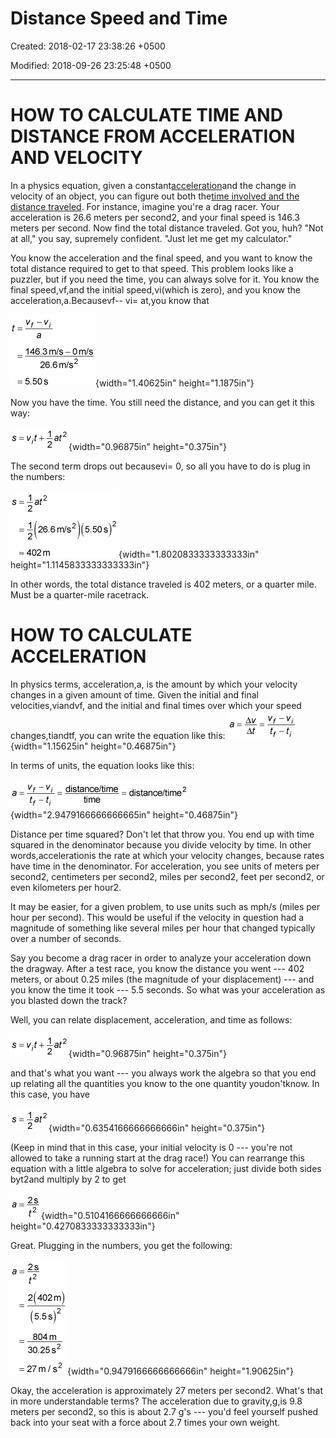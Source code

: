 # Distance Speed and Time

Created: 2018-02-17 23:38:26 +0500

Modified: 2018-09-26 23:25:48 +0500

---

# HOW TO CALCULATE TIME AND DISTANCE FROM ACCELERATION AND VELOCITY

In a physics equation, given a constant[acceleration](http://www.dummies.com/education/science/physics/how-to-calculate-acceleration/)and the change in velocity of an object, you can figure out both the[time involved and the distance traveled](http://www.dummies.com/education/math/basic-math/calculating-speed-time-and-distance/). For instance, imagine you're a drag racer. Your acceleration is 26.6 meters per second2, and your final speed is 146.3 meters per second. Now find the total distance traveled. Got you, huh? "Not at all," you say, supremely confident. "Just let me get my calculator."

You know the acceleration and the final speed, and you want to know the total distance required to get to that speed. This problem looks like a puzzler, but if you need the time, you can always solve for it. You know the final speed,vf,and the initial speed,vi(which is zero), and you know the acceleration,a.Becausevf-- vi= at,you know that

![](media/Distance-Speed-and-Time-image1.png){width="1.40625in" height="1.1875in"}

Now you have the time. You still need the distance, and you can get it this way:

![](media/Distance-Speed-and-Time-image2.png){width="0.96875in" height="0.375in"}

The second term drops out becausevi= 0, so all you have to do is plug in the numbers:

![](media/Distance-Speed-and-Time-image3.png){width="1.8020833333333333in" height="1.1145833333333333in"}

In other words, the total distance traveled is 402 meters, or a quarter mile. Must be a quarter-mile racetrack.

# 

# HOW TO CALCULATE ACCELERATION

In physics terms, acceleration,a, is the amount by which your velocity changes in a given amount of time. Given the initial and final velocities,viandvf, and the initial and final times over which your speed changes,tiandtf, you can write the equation like this:
![acceleration formula](media/Distance-Speed-and-Time-image4.png){width="1.15625in" height="0.46875in"}

In terms of units, the equation looks like this:

![acceleration formula by units](media/Distance-Speed-and-Time-image5.png){width="2.9479166666666665in" height="0.46875in"}

Distance per time squared? Don't let that throw you. You end up with time squared in the denominator because you divide velocity by time. In other words,accelerationis the rate at which your velocity changes, because rates have time in the denominator. For acceleration, you see units of meters per second2, centimeters per second2, miles per second2, feet per second2, or even kilometers per hour2.

It may be easier, for a given problem, to use units such as mph/s (miles per hour per second). This would be useful if the velocity in question had a magnitude of something like several miles per hour that changed typically over a number of seconds.

Say you become a drag racer in order to analyze your acceleration down the dragway. After a test race, you know the distance you went --- 402 meters, or about 0.25 miles (the magnitude of your displacement) --- and you know the time it took --- 5.5 seconds. So what was your acceleration as you blasted down the track?

Well, you can relate displacement, acceleration, and time as follows:

![](media/Distance-Speed-and-Time-image2.png){width="0.96875in" height="0.375in"}

and that's what you want --- you always work the algebra so that you end up relating all the quantities you know to the one quantity youdon'tknow. In this case, you have

![](media/Distance-Speed-and-Time-image6.png){width="0.6354166666666666in" height="0.375in"}

(Keep in mind that in this case, your initial velocity is 0 --- you're not allowed to take a running start at the drag race!) You can rearrange this equation with a little algebra to solve for acceleration; just divide both sides byt2and multiply by 2 to get

![](media/Distance-Speed-and-Time-image7.png){width="0.5104166666666666in" height="0.4270833333333333in"}

Great. Plugging in the numbers, you get the following:

![](media/Distance-Speed-and-Time-image8.png){width="0.9479166666666666in" height="1.90625in"}

Okay, the acceleration is approximately 27 meters per second2. What's that in more understandable terms? The acceleration due to gravity,g,is 9.8 meters per second2, so this is about 2.7 g's --- you'd feel yourself pushed back into your seat with a force about 2.7 times your own weight.

